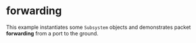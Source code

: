 # forwarding

This example instantiates some `Subsystem` objects and demonstrates packet **forwarding** from a port to the ground.

